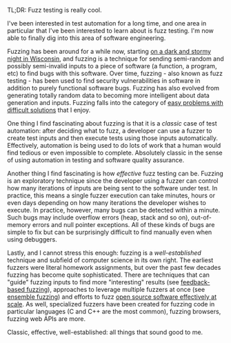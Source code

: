 TL;DR: Fuzz testing is really cool.

I've been interested in test automation for a long time, and one area in particular that I've been interested to learn about is fuzz testing. I'm now able to finally dig into this area of software engineering. 

Fuzzing has been around for a while now, starting [on a dark and stormy night in Wisconsin](https://pages.cs.wisc.edu/~bart/fuzz/Foreword1.html), and fuzzing is a technique for sending semi-random and possibly semi-invalid inputs to a piece of software (a function, a program, etc) to find bugs with this software. Over time, fuzzing - also known as fuzz testing - has been used to find security vulnerabilities in software in addition to purely functional software bugs. Fuzzing has also evolved from generating totally random data to becoming more intelligent about data generation and inputs. Fuzzing falls into the category of [easy problems with difficult solutions](https://simplythetest.tumblr.com/post/701009461004894208/simple-problems-complicated-solutions) that I enjoy.

One thing I find fascinating about fuzzing is that it is a _classic_ case of test automation: after deciding what to fuzz, a developer can use a fuzzer to create test inputs and then execute tests using those inputs automatically. Effectively, automation is being used to do lots of work that a human would find tedious or even impossible to complete. Absolutely classic in the sense of using automation in testing and software quality assurance.

Another thing I find fascinating is how _effective_ fuzz testing can be. Fuzzing is an exploratory technique since the developer using a fuzzer can control how many iterations of inputs are being sent to the software under test. In practice, this means a single fuzzer execution can take minutes, hours or even days depending on how many iterations the developer wishes to execute. In practice, however, many bugs can be detected within a minute. Such bugs may include overflow errors (heap, stack and so on), out-of-memory errors and null pointer exceptions. All of these kinds of bugs are simple to fix but can be surprisingly difficult to find manually even when using debuggers. 

Lastly, and I cannot stress this enough: fuzzing is a _well-established_ technique and subfield of computer science in its own right. The earliest fuzzers were literal homework assignments, but over the past few decades fuzzing has become quite sophisticated. There are techniques that can "guide" fuzzing inputs to find more "interesting" results (see [feedback-based fuzzing](http://gossip.yyjess.com/wp-content/uploads/2021/05/Fuzzing2018Chen.pdf)), approaches to leverage multiple fuzzers at once (see [ensemble fuzzing](https://www.usenix.org/conference/usenixsecurity19/presentation/chen-yuanliang)) and efforts to fuzz [open source software effectively at scale](https://github.com/google/oss-fuzz). As well, specialized fuzzers have been created for fuzzing code in particular languages (C and C++ are the most common), fuzzing browsers, fuzzing web APIs are more. 

Classic, effective, well-established: all things that sound good to me.